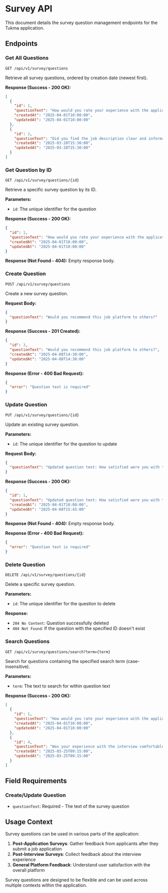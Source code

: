 # Survey API

This document details the survey question management endpoints for the Tukma application.

## Endpoints

### Get All Questions

```
GET /api/v1/survey/questions
```

Retrieve all survey questions, ordered by creation date (newest first).

**Response (Success - 200 OK):**
```json
[
  {
    "id": 1,
    "questionText": "How would you rate your experience with the application process?",
    "createdAt": "2025-04-01T10:00:00",
    "updatedAt": "2025-04-01T10:00:00"
  },
  {
    "id": 2,
    "questionText": "Did you find the job description clear and informative?",
    "createdAt": "2025-03-28T15:30:00",
    "updatedAt": "2025-03-28T15:30:00"
  }
]
```

### Get Question by ID

```
GET /api/v1/survey/questions/{id}
```

Retrieve a specific survey question by its ID.

**Parameters:**
- `id`: The unique identifier for the question

**Response (Success - 200 OK):**
```json
{
  "id": 1,
  "questionText": "How would you rate your experience with the application process?",
  "createdAt": "2025-04-01T10:00:00",
  "updatedAt": "2025-04-01T10:00:00"
}
```

**Response (Not Found - 404):**
Empty response body.

### Create Question

```
POST /api/v1/survey/questions
```

Create a new survey question.

**Request Body:**
```json
{
  "questionText": "Would you recommend this job platform to others?"
}
```

**Response (Success - 201 Created):**
```json
{
  "id": 3,
  "questionText": "Would you recommend this job platform to others?",
  "createdAt": "2025-04-08T14:30:00",
  "updatedAt": "2025-04-08T14:30:00"
}
```

**Response (Error - 400 Bad Request):**
```json
{
  "error": "Question text is required"
}
```

### Update Question

```
PUT /api/v1/survey/questions/{id}
```

Update an existing survey question.

**Parameters:**
- `id`: The unique identifier for the question to update

**Request Body:**
```json
{
  "questionText": "Updated question text: How satisfied were you with the application process?"
}
```

**Response (Success - 200 OK):**
```json
{
  "id": 1,
  "questionText": "Updated question text: How satisfied were you with the application process?",
  "createdAt": "2025-04-01T10:00:00",
  "updatedAt": "2025-04-08T15:45:00"
}
```

**Response (Not Found - 404):**
Empty response body.

**Response (Error - 400 Bad Request):**
```json
{
  "error": "Question text is required"
}
```

### Delete Question

```
DELETE /api/v1/survey/questions/{id}
```

Delete a specific survey question.

**Parameters:**
- `id`: The unique identifier for the question to delete

**Response:**
- `204 No Content`: Question successfully deleted
- `404 Not Found`: If the question with the specified ID doesn't exist

### Search Questions

```
GET /api/v1/survey/questions/search?term={term}
```

Search for questions containing the specified search term (case-insensitive).

**Parameters:**
- `term`: The text to search for within question text

**Response (Success - 200 OK):**
```json
[
  {
    "id": 1,
    "questionText": "How would you rate your experience with the application process?",
    "createdAt": "2025-04-01T10:00:00",
    "updatedAt": "2025-04-01T10:00:00"
  },
  {
    "id": 4,
    "questionText": "Was your experience with the interview comfortable?",
    "createdAt": "2025-03-25T09:15:00",
    "updatedAt": "2025-03-25T09:15:00"
  }
]
```

## Field Requirements

### Create/Update Question
- `questionText`: Required - The text of the survey question

## Usage Context

Survey questions can be used in various parts of the application:

1. **Post-Application Surveys**: Gather feedback from applicants after they submit a job application
2. **Post-Interview Surveys**: Collect feedback about the interview experience
3. **General Platform Feedback**: Understand user satisfaction with the overall platform

Survey questions are designed to be flexible and can be used across multiple contexts within the application.
